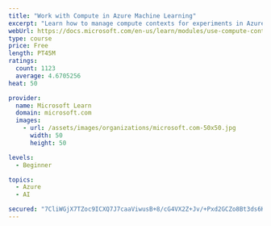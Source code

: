 ```yaml
---
title: "Work with Compute in Azure Machine Learning"
excerpt: "Learn how to manage compute contexts for experiments in Azure Machine Learning."
webUrl: https://docs.microsoft.com/en-us/learn/modules/use-compute-contexts-in-aml/
type: course
price: Free
length: PT45M
ratings:
  count: 1123
  average: 4.6705256
heat: 50

provider:
  name: Microsoft Learn
  domain: microsoft.com
  images:
    - url: /assets/images/organizations/microsoft.com-50x50.jpg
      width: 50
      height: 50

levels:
  - Beginner

topics:
  - Azure
  - AI

secured: "7CliWGjX7TZoc9ICXQ7J7caaViwusB+8/cG4VX2Z+Jv/+Pxd2GCZo8Bt3ds6KK7EpW7ScE1KMTg1BDRQQcI7qTu3N8+K42oSKIjDx5MFbIhpOhJEGQLQxg7avDKGNCUJv2L9oFOajTYFcS+oJjTBN8sAG8oBuTT1Sz4jNc5QLcrGimfV3c0cMRzMDPwISLXspTdy6dB2pMcvGHtlfE+hTSriZdnisg+dr7Ir8dYaSz4dU73n2glD21cZHAAULjg+ifdmMUcp1o3FqKiPpE/7suN01/HLIL9cPkFgSYkpwakRR1CdfDl1NjgY4qrEp9/DArHd3EVGYYyQ/Swc0XQKVC9F/uVCBiEEHrKhmaZVNnrYlfP6bjI+pxBoqPUXrMndHOrZUJgLlA+cNB35syCG9rPX0xeHKKnb5pYizyXcU9E=;oQZ5Zz7TTw9jMLEWMNuxSw=="
---
```


